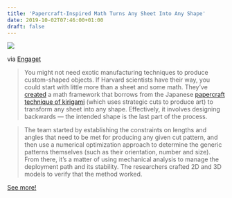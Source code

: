```yaml
---
title: 'Papercraft-Inspired Math Turns Any Sheet Into Any Shape'
date: 2019-10-02T07:46:00+01:00
draft: false
---
```


![](https://cdn-blog.adafruit.com/uploads/2019/10/dims-600x400.jpg)

via [Engaget](https://www.engadget.com/2019/08/25/harvard-kirigami-math-transforms-sheets/)

> You might not need exotic manufacturing techniques to produce custom-shaped objects. If Harvard scientists have their way, you could start with little more than a sheet and some math. They’ve [created](https://www.seas.harvard.edu/news/2019/08/shape-shifting-sheets) a math framework that borrows from the Japanese [papercraft technique of kirigami](https://www.engadget.com/2015/09/11/kirigami-inspired-solar-cells-can-track-the-sun-without-motors/) (which uses strategic cuts to produce art) to transform any sheet into any shape. Effectively, it involves designing backwards — the intended shape is the last part of the process.

> The team started by establishing the constraints on lengths and angles that need to be met for producing any given cut pattern, and then use a numerical optimization approach to determine the generic patterns themselves (such as their orientation, number and size). From there, it’s a matter of using mechanical analysis to manage the deployment path and its stability. The researchers crafted 2D and 3D models to verify that the method worked.

[See more!](https://www.engadget.com/2019/08/25/harvard-kirigami-math-transforms-sheets/)